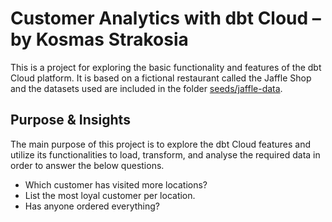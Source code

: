 # Customer Analytics with dbt Cloud – by Kosmas Strakosia

This is a project for exploring the basic functionality and features of the dbt Cloud platform. It is based on a fictional restaurant called the Jaffle Shop and the datasets used are included in the folder [seeds/jaffle-data](https://github.com/KosmasDev/dbt-task-jaffle-shop/tree/main/seeds/jaffle-data).

## Purpose & Insights

The main purpose of this project is to explore the dbt Cloud features and utilize its functionalities to load, transform, and analyse the required data in order to answer the below questions.
- Which customer has visited more locations?
- List the most loyal customer per location.
- Has anyone ordered everything?
